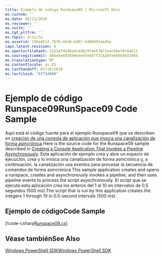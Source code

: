 ```yaml
---
title: Ejemplo de código RunSpace09 | Microsoft Docs
ms.custom: ''
ms.date: 09/13/2016
ms.reviewer: ''
ms.suite: ''
ms.tgt_pltfrm: ''
ms.topic: article
ms.assetid: 136e451f-767b-42e0-bd6f-6486693abd5e
caps.latest.revision: 6
ms.openlocfilehash: 1a21af4b48a414d9c9fee57871eacb0a39c9ab11
ms.sourcegitcommit: 46bebe692689ebedfe65ff2c828fe666b443198d
ms.translationtype: MT
ms.contentlocale: es-ES
ms.lasthandoff: 07/10/2019
ms.locfileid: "67734896"
---
```

# <a name="runspace09-code-sample"></a><span data-ttu-id="167a0-102">Ejemplo de código Runspace09</span><span class="sxs-lookup"><span data-stu-id="167a0-102">RunSpace09 Code Sample</span></span>

<span data-ttu-id="167a0-103">Aquí está el código fuente para el ejemplo Runspace09 que se describen en [creación de una consola de aplicación que invoca una canalización de forma asincrónica](https://msdn.microsoft.com/en-us/198c1c94-2a06-457e-93ce-c0d910618e47).</span><span class="sxs-lookup"><span data-stu-id="167a0-103">Here is the source code for the Runspace09 sample described in [Creating a Console Application That Invokes a Pipeline Asynchronously](https://msdn.microsoft.com/en-us/198c1c94-2a06-457e-93ce-c0d910618e47).</span></span> <span data-ttu-id="167a0-104">Esta aplicación de ejemplo crea y abre un espacio de ejecución, crea y lo invoca una canalización de forma asincrónica y, a continuación, la canalización usa eventos para procesar la secuencia de comandos de forma asincrónica.</span><span class="sxs-lookup"><span data-stu-id="167a0-104">This sample application creates and opens a runspace, creates and asynchronously invokes a pipeline, and then uses pipeline events to process the script asynchronously.</span></span> <span data-ttu-id="167a0-105">El script que se ejecuta esta aplicación crea los enteros del 1 al 10 en intervalos de 0,5 segundos (500 ms).</span><span class="sxs-lookup"><span data-stu-id="167a0-105">The script that is run by this application creates the integers 1 through 10 in 0.5-second intervals (500 ms).</span></span>

## <a name="code-sample"></a><span data-ttu-id="167a0-106">Ejemplo de código</span><span class="sxs-lookup"><span data-stu-id="167a0-106">Code Sample</span></span>

[!code-csharp[Runspace09.cs](../../powershell-sdk-samples/SDK-2.0/csharp/Runspace09/Runspace09.cs#L11-L113 "Runspace09.cs")]

## <a name="see-also"></a><span data-ttu-id="167a0-107">Véase también</span><span class="sxs-lookup"><span data-stu-id="167a0-107">See Also</span></span>

[<span data-ttu-id="167a0-108">Windows PowerShell SDK</span><span class="sxs-lookup"><span data-stu-id="167a0-108">Windows PowerShell SDK</span></span>](../windows-powershell-reference.md)